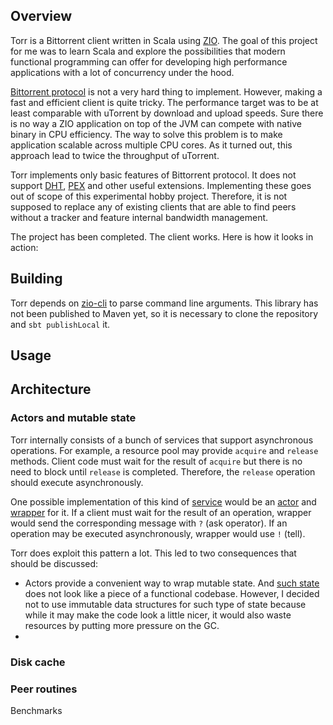 ## Overview

Torr is a Bittorrent client written in Scala using [ZIO](https://zio.dev/). The goal of this project for me 
was to learn Scala and explore the possibilities that modern functional programming can offer for 
developing high performance applications with a lot of concurrency under the hood.  

[Bittorrent protocol](https://wiki.theory.org/BitTorrentSpecification) is not a very hard thing to implement.
However, making a fast and efficient client is quite tricky. The performance target was to be at least 
comparable with uTorrent by download and upload speeds. Sure there is no way a ZIO application on top of 
the JVM can compete with native binary in CPU efficiency. The way to solve this problem is to make 
application scalable across multiple CPU cores. As it turned out, this approach lead to twice the throughput
of uTorrent.  

Torr implements only basic features of Bittorrent protocol. It does not support [DHT](http://bittorrent.org/beps/bep_0005.html), 
[PEX](http://bittorrent.org/beps/bep_0011.html) and other useful extensions. Implementing these goes 
out of scope of this experimental hobby project. Therefore, it is not supposed to replace any of existing 
clients that are able to find peers without a tracker and feature internal bandwidth management.  

The project has been completed. The client works. Here is how it looks in action:

## Building

Torr depends on [zio-cli](https://github.com/zio/zio-cli) to parse command line arguments. This library 
has not been published to Maven yet, so it is necessary to clone the repository and `sbt publishLocal` it.

## Usage

## Architecture

### Actors and mutable state

Torr internally consists of a bunch of services that support asynchronous operations. For example, a resource
pool may provide `acquire` and `release` methods. Client code must wait for the result of `acquire` but there
is no need to block until `release` is completed. Therefore, the `release` operation should execute asynchronously.

One possible implementation of this kind of [service](https://github.com/mikrasilnikov/torr/blob/main/src/main/scala/torr/directbuffers/GrowableBufferPool.scala) would be an [actor](https://github.com/mikrasilnikov/torr/blob/main/src/main/scala/torr/directbuffers/GrowablePoolActor.scala) and [wrapper](https://github.com/mikrasilnikov/torr/blob/main/src/main/scala/torr/directbuffers/GrowableBufferPool.scala) for it. If a client must 
wait for the result of an operation, wrapper would send the corresponding message with `?` (ask operator). 
If an operation may be executed asynchronously, wrapper would use `!` (tell).

Torr does exploit this pattern a lot. This led to two consequences that should be discussed:

- Actors provide a convenient way to wrap mutable state. And [such state](https://github.com/mikrasilnikov/torr/blob/main/src/main/scala/torr/peerwire/ReceiveActorState.scala) 
does not look like a piece of a functional codebase. However, I decided not to use immutable data structures
for such type of state because while it may make the code look a little nicer, it would also waste resources
by putting more pressure on the GC.
- 

### Disk cache

### Peer routines

Benchmarks
